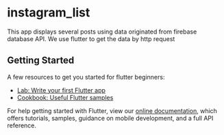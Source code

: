# instagram_list

This app displays several posts using data originated from firebase database API. We use flutter to get the data by http request

## Getting Started

A few resources to get you started for flutter beginners:

- [Lab: Write your first Flutter app](https://flutter.dev/docs/get-started/codelab)
- [Cookbook: Useful Flutter samples](https://flutter.dev/docs/cookbook)

For help getting started with Flutter, view our
[online documentation](https://flutter.dev/docs), which offers tutorials,
samples, guidance on mobile development, and a full API reference.
